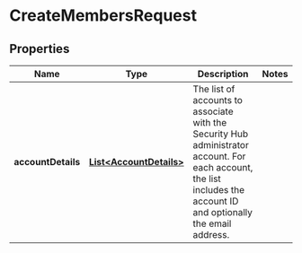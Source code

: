 

# CreateMembersRequest


## Properties

| Name | Type | Description | Notes |
|------------ | ------------- | ------------- | -------------|
|**accountDetails** | [**List&lt;AccountDetails&gt;**](AccountDetails.md) | The list of accounts to associate with the Security Hub administrator account. For each account, the list includes the account ID and optionally the email address. |  |



